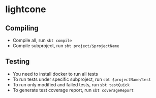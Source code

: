 # lightcone

## Compiling
* Compile all, run `sbt compile`
* Compile subproject, run `sbt project/$projectName`

## Testing
* You need to install docker to run all tests
* To run tests under specific subproject, run `sbt $projectName/test`
* To run only modified and failed tests, run `sbt testQuick`
* To generate test coverage report, run `sbt coverageReport`

